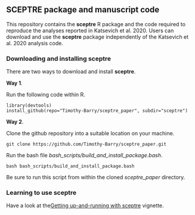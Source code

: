 ## SCEPTRE package and manuscript code

This repository contains the **sceptre** R package and the code required to reproduce the analyses reported in Katsevich et al. 2020. Users can download and use the **sceptre** package independently of the Katsevich et al. 2020 analysis code.

### Downloading and installing **sceptre**

There are two ways to download and install **sceptre**.

**Way 1**. 

Run the following code within R.

```
library(devtools)
install_github(repo="Timothy-Barry/sceptre_paper", subdir="sceptre")
```

**Way 2**.

Clone the github repository into a suitable location on your machine.

```
git clone https://github.com/Timothy-Barry/sceptre_paper.git
```

Run the bash file *bash_scripts/build_and_install_package.bash*.

```
bash bash_scripts/build_and_install_package.bash
```
Be sure to run this script from within the cloned *sceptre_paper* directory.

### Learning to use **sceptre**

Have a look at the[Getting up-and-running with sceptre](https://github.com/Timothy-Barry/sceptre_paper/sceptre/vignettes/sceptre-basics.html) vignette.
